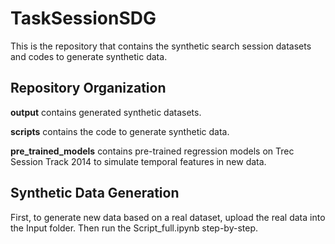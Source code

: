 # TaskSessionSDG

This is the repository that contains the synthetic search session datasets and codes to generate synthetic data.

## Repository Organization

**output** contains generated synthetic datasets.

**scripts** contains the code to generate synthetic data.

**pre_trained_models** contains pre-trained regression models on Trec Session Track 2014 to simulate temporal features in new data.

## Synthetic Data Generation

First, to generate new data based on a real dataset, upload the real data into the Input folder. Then run the Script_full.ipynb step-by-step.
